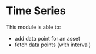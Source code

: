 # Time Series

This module is able to:
- add data point for an asset
- fetch data points (with interval)
